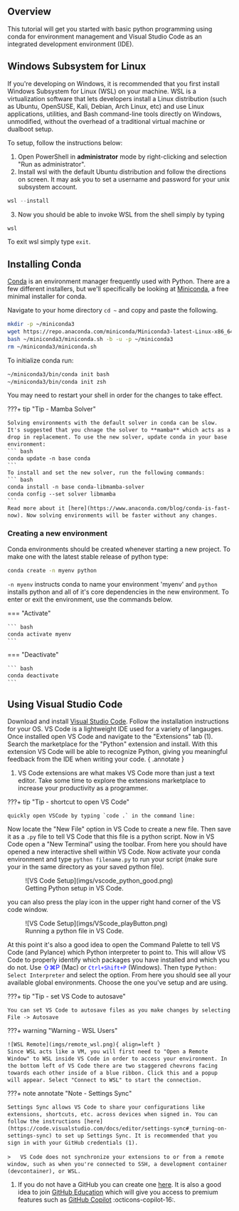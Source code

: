 ## Overview

This tutorial will get you started with basic python programming using conda for environment management and Visual Studio Code as an integrated development environment (IDE).

## Windows Subsystem for Linux

If you're developing on Windows, it is recommended that you first install Windows Subsystem for Linux (WSL) on your machine. WSL is a virtualization software that lets developers install a Linux distribution (such as Ubuntu, OpenSUSE, Kali, Debian, Arch Linux, etc) and use Linux applications, utilities, and Bash command-line tools directly on Windows, unmodified, without the overhead of a traditional virtual machine or dualboot setup.

To setup, follow the instructions below:

1. Open PowerShell in **administrator** mode by right-clicking and selection "Run as administrator".
2. Install wsl with the default Ubuntu distribution and follow the directions on screen. It may ask you to set a username and password for your unix subsystem account.
``` powershell
wsl --install
```
3. Now you should be able to invoke WSL from the shell simply by typing
``` powershell
wsl
```

To exit wsl simply type `exit`.

## Installing Conda

[Conda](https://conda.io/projects/conda/en/latest/index.html) is an environment manager frequently used with Python. There are a few different installers, but we'll specifically be looking at [Miniconda](https://docs.anaconda.com/miniconda/), a free minimal installer for conda.

Navigate to your home directory `cd ~` and copy and paste the following.

``` bash
mkdir -p ~/miniconda3
wget https://repo.anaconda.com/miniconda/Miniconda3-latest-Linux-x86_64.sh -O ~/miniconda3/miniconda.sh
bash ~/miniconda3/miniconda.sh -b -u -p ~/miniconda3
rm ~/miniconda3/miniconda.sh
```

To initialize conda run:

``` bash
~/miniconda3/bin/conda init bash
~/miniconda3/bin/conda init zsh
```

You may need to restart your shell in order for the changes to take effect.

???+ tip "Tip - Mamba Solver"

    Solving environments with the default solver in conda can be slow. It's suggested that you chnage the solver to **mamba** which acts as a drop in replacement. To use the new solver, update conda in your base environment:
    ``` bash
    conda update -n base conda
    ```
    To install and set the new solver, run the following commands:
    ``` bash
    conda install -n base conda-libmamba-solver
    conda config --set solver libmamba
    ```
    Read more about it [here](https://www.anaconda.com/blog/conda-is-fast-now). Now solving environments will be faster without any changes.

### Creating a new environment

Conda environments should be created whenever starting a new project. To make one with the latest stable release of python type:

``` bash
conda create -n myenv python
```
`-n myenv` instructs conda to name your environment 'myenv' and `python` installs python and all of it's core dependencies in the new environment. To enter or exit the environment, use the commands below.

=== "Activate"
    
    ``` bash
    conda activate myenv
    ```

=== "Deactivate"

    ``` bash
    conda deactivate
    ```

## Using Visual Studio Code

Download and install [Visual Studio Code](https://code.visualstudio.com/"). Follow the installation instructions for your OS. VS Code is a lightweight IDE used for a variety of langauges. Once installed open VS Code and navigate to the "Extensions" tab (1). Search the marketplace for the "Python" extension and install. With this extension VS Code will be able to recognize Python, giving you meaningful feedback from the IDE when writing your code.
{ .annotate }

1.  VS Code extensions are what makes VS Code more than just a text editor. Take some time to explore the extensions
    marketplace to increase your productivity as a programmer.

???+ tip "Tip - shortcut to open VS Code"

    quickly open VSCode by typing `code .` in the command line:

Now locate the "New File" option in VS Code to create a new file. Then save it as a `.py` file to tell VS Code that this file is a python script. Now in VS Code open a "New Terminal" using the toolbar. From here you should have opened a new interactive shell within VS Code. Now activate your conda environment and type `python filename.py` to run your script (make sure your in the same directory as your saved python file).

<figure markdown="span">
  ![VS Code Setup](imgs/vscode_python_good.png)
  <figcaption>Getting Python setup in VS Code.</figcaption>
</figure>

you can also press the play icon in the upper right hand corner of the VS code window. 
<figure markdown="span">
  ![VS Code Setup](imgs/VScode_playButton.png)
  <figcaption>Running a python file in VS Code.</figcaption>
</figure>

At this point it's also a good idea to open the Command Palette to tell VS Code (and Pylance) which Python interpreter to point to. This will allow VS Code to properly identify which packages you have installed and which you do not. Use <span style="color:blue">&#8679;&#8984;P</span> (Mac) or <span style="color:blue">`Ctrl+Shift+P`</span> (Windows). Then type `Python: Select Interpreter` and select the option. From here you should see all your available global environments. Choose the one you've setup and are using.

???+ tip "Tip - set VS Code to autosave"

    You can set VS Code to autosave files as you make changes by selecting File -> Autosave 


???+ warning "Warning - WSL Users"

    ![WSL Remote](imgs/remote_wsl.png){ align=left }
    Since WSL acts like a VM, you will first need to "Open a Remote Window" to WSL inside VS Code in order to access your environment. In the bottom left of VS Code there are two staggered chevrons facing towards each other inside of a blue ribbon. Click this and a popup will appear. Select "Connect to WSL" to start the connection.

???+ note annotate "Note - Settings Sync"

    Settings Sync allows VS Code to share your configurations like extensions, shortcuts, etc. across devices when signed in. You can follow the instructions [here](https://code.visualstudio.com/docs/editor/settings-sync#_turning-on-settings-sync) to set up Settings Sync. It is recommended that you sign in with your GitHub credentials (1).

    >   VS Code does not synchronize your extensions to or from a remote window, such as when you're connected to SSH, a development container (devcontainer), or WSL.

1.  If you do not have a GitHub you can create one [here](https://github.com/). It is also a good idea to join [GitHub Education](https://github.com/education/students) which will give you access to premium features such as [GitHub Copilot](https://github.com/features/copilot) :octicons-copilot-16:.
